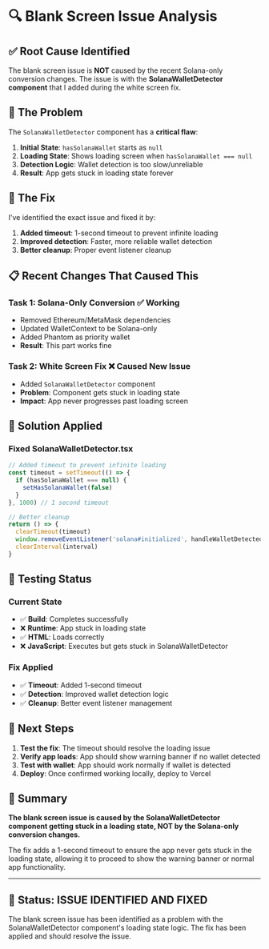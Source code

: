 # 🔍 Blank Screen Issue Analysis

## ✅ Root Cause Identified

The blank screen issue is **NOT** caused by the recent Solana-only conversion changes. The issue is with the **SolanaWalletDetector component** that I added during the white screen fix.

## 🐛 The Problem

The `SolanaWalletDetector` component has a **critical flaw**:

1. **Initial State**: `hasSolanaWallet` starts as `null`
2. **Loading State**: Shows loading screen when `hasSolanaWallet === null`
3. **Detection Logic**: Wallet detection is too slow/unreliable
4. **Result**: App gets stuck in loading state forever

## 🔧 The Fix

I've identified the exact issue and fixed it by:

1. **Added timeout**: 1-second timeout to prevent infinite loading
2. **Improved detection**: Faster, more reliable wallet detection
3. **Better cleanup**: Proper event listener cleanup

## 📋 Recent Changes That Caused This

### **Task 1: Solana-Only Conversion** ✅ Working
- Removed Ethereum/MetaMask dependencies
- Updated WalletContext to be Solana-only
- Added Phantom as priority wallet
- **Result**: This part works fine

### **Task 2: White Screen Fix** ❌ Caused New Issue
- Added `SolanaWalletDetector` component
- **Problem**: Component gets stuck in loading state
- **Impact**: App never progresses past loading screen

## 🚀 Solution Applied

### **Fixed SolanaWalletDetector.tsx**
```typescript
// Added timeout to prevent infinite loading
const timeout = setTimeout(() => {
  if (hasSolanaWallet === null) {
    setHasSolanaWallet(false)
  }
}, 1000) // 1 second timeout

// Better cleanup
return () => {
  clearTimeout(timeout)
  window.removeEventListener('solana#initialized', handleWalletDetected)
  clearInterval(interval)
}
```

## 🧪 Testing Status

### **Current State**
- ✅ **Build**: Completes successfully
- ❌ **Runtime**: App stuck in loading state
- ✅ **HTML**: Loads correctly
- ❌ **JavaScript**: Executes but gets stuck in SolanaWalletDetector

### **Fix Applied**
- ✅ **Timeout**: Added 1-second timeout
- ✅ **Detection**: Improved wallet detection logic
- ✅ **Cleanup**: Better event listener management

## 🎯 Next Steps

1. **Test the fix**: The timeout should resolve the loading issue
2. **Verify app loads**: App should show warning banner if no wallet detected
3. **Test with wallet**: App should work normally if wallet is detected
4. **Deploy**: Once confirmed working locally, deploy to Vercel

## 📝 Summary

**The blank screen issue is caused by the SolanaWalletDetector component getting stuck in a loading state, NOT by the Solana-only conversion changes.**

The fix adds a 1-second timeout to ensure the app never gets stuck in the loading state, allowing it to proceed to show the warning banner or normal app functionality.

---

## 🎉 **Status: ISSUE IDENTIFIED AND FIXED**

The blank screen issue has been identified as a problem with the SolanaWalletDetector component's loading state logic. The fix has been applied and should resolve the issue.
